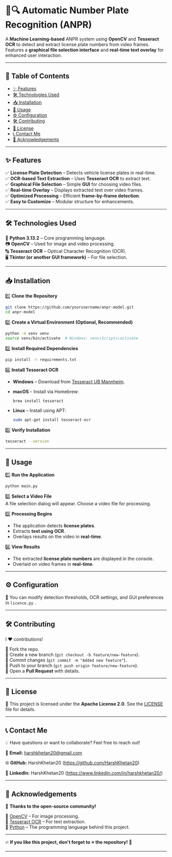 # 🚗🔍 Automatic Number Plate Recognition (ANPR)  
A **Machine Learning-based** ANPR system using **OpenCV** and **Tesseract OCR** to detect and extract license plate numbers from video frames. Features a **graphical file selection interface** and **real-time text overlay** for enhanced user interaction.  

---

## 📌 Table of Contents  

- [✨ Features](#-features)  
- [🛠 Technologies Used](#-technologies-used)  
- [📥 Installation](#-installation)  
- [🚀 Usage](#-usage)  
- [⚙ Configuration](#-configuration)  
- [🛠 Contributing](#-contributing)  
- [📜 License](#-license)  
- [📞 Contact Me](#-contact-me)  
- [🙏 Acknowledgements](#-acknowledgements)  

---

## ✨ Features  

✅ **License Plate Detection** – Detects vehicle license plates in real-time.  
✅ **OCR-based Text Extraction** – Uses **Tesseract OCR** to extract text.  
✅ **Graphical File Selection** – Simple **GUI** for choosing video files.  
✅ **Real-time Overlay** – Displays extracted text over video frames.  
✅ **Optimized Processing** – Efficient **frame-by-frame detection**.  
✅ **Easy to Customize** – Modular structure for enhancements.  

---

## 🛠 Technologies Used  

🚀 **Python 3.13.2** – Core programming language.  
📷 **OpenCV** – Used for image and video processing.  
🔠 **Tesseract OCR** – Optical Character Recognition (OCR).  
🖥 **Tkinter (or another GUI framework)** – For file selection.  

---

## 📥 Installation  

1️⃣ **Clone the Repository**  

```bash
git clone https://github.com/yourusername/anpr-model.git
cd anpr-model
```

2️⃣ **Create a Virtual Environment (Optional, Recommended)**  

```bash
python -m venv venv
source venv/bin/activate  # Windows: venv\Scripts\activate
```

3️⃣ **Install Required Dependencies**  

```bash
pip install -r requirements.txt
```

4️⃣ **Install Tesseract OCR**  

- **Windows** – Download from [Tesseract UB Mannheim](https://github.com/UB-Mannheim/tesseract/wiki).  
- **macOS** – Install via Homebrew:  

  ```bash
  brew install tesseract
  ```

- **Linux** – Install using APT:  

  ```bash
  sudo apt-get install tesseract-ocr
  ```

5️⃣ **Verify Installation**  

```bash
tesseract --version
```

---

## 🚀 Usage  

1️⃣ **Run the Application**  

```bash
python main.py
```

2️⃣ **Select a Video File**  
A file selection dialog will appear. Choose a video file for processing.  

3️⃣ **Processing Begins**  
- The application detects **license plates**.  
- Extracts **text using OCR**.  
- Overlays results on the video in **real-time**.  

4️⃣ **View Results**  
- The extracted **license plate numbers** are displayed in the console.  
- Overlaid on video frames in **real-time**.  

---

## ⚙ Configuration  

🔧 You can modify detection thresholds, OCR settings, and GUI preferences in `licence.py` .  

---

## 🛠 Contributing  

I ❤️ contributions!  

🔹 Fork the repo.  
🔹 Create a new branch (`git checkout -b feature/new-feature`).  
🔹 Commit changes (`git commit -m "Added new feature"`).  
🔹 Push to your branch (`git push origin feature/new-feature`).  
🔹 Open a **Pull Request** with details.  

---

## 📜 License  

📝 This project is licensed under the **Apache License 2.0**. See the [LICENSE](LICENSE) file for details.  

---

## 📞 Contact Me  

💡 Have questions or want to collaborate? Feel free to reach out!  

📧 **Email:** harshkhetan20@gmail.com 

🌐 **GitHub:** HarshKhetan20 (https://github.com/HarshKhetan20)

💼 **LinkedIn:** HarshKhetan20 (https://www.linkedin.com/in/harshkhetan20/)  

---

## 🙏 Acknowledgements  

🎉 **Thanks to the open-source community!**  

🔹 [OpenCV](https://opencv.org/) – For image processing.  
🔹 [Tesseract OCR](https://github.com/tesseract-ocr/tesseract) – For text extraction.  
🔹 [Python](https://www.python.org/) – The programming language behind this project.  

---

🔥 **If you like this project, don't forget to ⭐ the repository!** 🚀  

---


